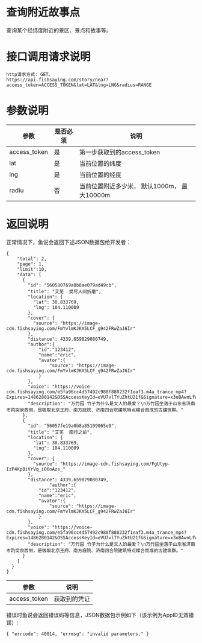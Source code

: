 # 查询附近故事点

查询某个经纬度附近的景区、景点和故事等。

# 接口调用请求说明
```
http请求方式: GET。
https://api.fishsaying.com/story/near?access_token=ACCESS_TOKEN&lat=LAT&lng=LNG&radius=RANGE
```

# 参数说明

| 参数        | 是否必须 | 说明               |
| ---------- |---------|-------------------|
| access_token | 是      | 第一步获取到的access_token |
| lat      | 是      | 当前位置的纬度 | 
| lng      | 是      | 当前位置的经度 |
| radiu    | 否      | 当前位置附近多少米， 默认1000m， 最大10000m |


# 返回说明

正常情况下，鱼说会返回下述JSON数据包给开发者：
```
{
    "total": 2,
    "page": 1,
    "limit":10,
    "data": [
      {
        "id": "560580769a0b8ae079ad49cb",
        "title": "艾芜  受尽人间折磨",
        "location": {
          "lat": 30.833769,
          "lng": 104.110009
        },
        "cover": {
          "source": "https://image-cdn.fishsaying.com/FmYvlmKJKX5LCF_g942FRwZaJ6Ir"
        },
        "distance": 4339.659829080749,
        "author":{
            "id":"123412",
            "name":"eric",
            "avator":{
                "source": "https://image-cdn.fishsaying.com/FmYvlmKJKX5LCF_g942FRwZaJ6Ir"
            }
        },
        "voice": "https://voice-cdn.fishsaying.com/e5fa96cc4d57492c988f880232f1eaf3.m4a_trance_mp4?Expires=1486280142&OSSAccessKeyId=eVU7vlTYuZhtU21f&Signature=x3oBAwnLfWdgx7%2B9J7n96zqU2Mg%3D",
        "description": "万竹园 竹子为什么是文人的最爱？\n万竹园坐落于山东省济南市趵突泉西侧，是吸取北京王府、南方庭院、济南四合院建筑特点糅合而成的古建筑群。"
      },
      {
        "id": "56057fe19a0b8a85109065e9",
        "title": "艾芜  南行之前",
        "location": {
          "lat": 30.833769,
          "lng": 104.110009
        },
        "cover": {
          "source": "https://image-cdn.fishsaying.com/FgUtyp-IzP4KpBiVrVq_i06oAzs_"
        },
        "distance": 4339.659829080749,
                "author":{
            "id":"123412",
            "name":"eric",
            "avator":{
                "source": "https://image-cdn.fishsaying.com/FmYvlmKJKX5LCF_g942FRwZaJ6Ir"
            }
        },
        "voice": "https://voice-cdn.fishsaying.com/e5fa96cc4d57492c988f880232f1eaf3.m4a_trance_mp4?Expires=1486280142&OSSAccessKeyId=eVU7vlTYuZhtU21f&Signature=x3oBAwnLfWdgx7%2B9J7n96zqU2Mg%3D",
        "description": "万竹园 竹子为什么是文人的最爱？\n万竹园坐落于山东省济南市趵突泉西侧，是吸取北京王府、南方庭院、济南四合院建筑特点糅合而成的古建筑群。"
      }
    ]
  }
}
```

| 参数          | 说明                |
| ------------ |--------------------|
| access_token | 获取到的凭证          |


错误时鱼说会返回错误码等信息，JSON数据包示例如下（该示例为AppID无效错误）:
```
{ "errcode": 40014, "errmsg": "invalid parameters." }
```
           